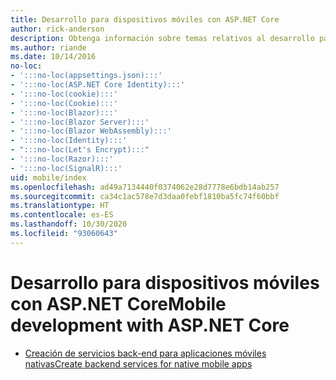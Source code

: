 ```yaml
---
title: Desarrollo para dispositivos móviles con ASP.NET Core
author: rick-anderson
description: Obtenga información sobre temas relativos al desarrollo para dispositivos móviles con ASP.NET Core.
ms.author: riande
ms.date: 10/14/2016
no-loc:
- ':::no-loc(appsettings.json):::'
- ':::no-loc(ASP.NET Core Identity):::'
- ':::no-loc(cookie):::'
- ':::no-loc(Cookie):::'
- ':::no-loc(Blazor):::'
- ':::no-loc(Blazor Server):::'
- ':::no-loc(Blazor WebAssembly):::'
- ':::no-loc(Identity):::'
- ":::no-loc(Let's Encrypt):::"
- ':::no-loc(Razor):::'
- ':::no-loc(SignalR):::'
uid: mobile/index
ms.openlocfilehash: ad49a7134440f0374062e28d7778e6bdb14ab257
ms.sourcegitcommit: ca34c1ac578e7d3daa0febf1810ba5fc74f60bbf
ms.translationtype: HT
ms.contentlocale: es-ES
ms.lasthandoff: 10/30/2020
ms.locfileid: "93060643"
---
```

# <a name="mobile-development-with-aspnet-core"></a><span data-ttu-id="8c5d1-103">Desarrollo para dispositivos móviles con ASP.NET Core</span><span class="sxs-lookup"><span data-stu-id="8c5d1-103">Mobile development with ASP.NET Core</span></span>

* [<span data-ttu-id="8c5d1-104">Creación de servicios back-end para aplicaciones móviles nativas</span><span class="sxs-lookup"><span data-stu-id="8c5d1-104">Create backend services for native mobile apps</span></span>](native-mobile-backend.md)
